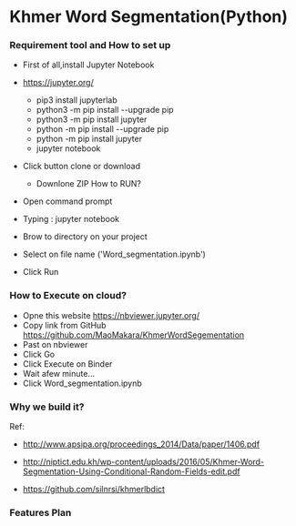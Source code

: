# Khmer Word Segmentation(Python)

### Requirement tool and How to set up
 
  - First of all,install Jupyter Notebook
   - https://jupyter.org/
     - pip3 install jupyterlab
     - python3 -m pip install --upgrade pip
     - python3 -m pip install jupyter
     - python -m pip install --upgrade pip
     - python -m pip install jupyter
     - jupyter notebook
  - Click button clone or download
     - Downlone ZIP
 How to RUN?
 
  - Open command prompt
   - Typing : jupyter notebook
   - Brow to directory on your project
   - Select on file name ('Word_segmentation.ipynb')
   - Click Run
### How to Execute on cloud?
   - Opne this website https://nbviewer.jupyter.org/
   - Copy link from GitHub https://github.com/MaoMakara/KhmerWordSegementation
   - Past on nbviewer
   - Click Go
   - Click Execute on Binder
   - Wait afew minute...
   - Click Word_segmentation.ipynb

### Why we build it?


Ref:

- http://www.apsipa.org/proceedings_2014/Data/paper/1406.pdf

- http://niptict.edu.kh/wp-content/uploads/2016/05/Khmer-Word-Segmentation-Using-Conditional-Random-Fields-edit.pdf

- https://github.com/silnrsi/khmerlbdict

### Features Plan


<!--
- Fit word into model
- English, other beside khmer words
- Number

- Read word from file
- Remove space from text
- Splite word into charater
- Fit into Trie node.

- It should know Khmer words or not khmer words(English or other ..)
 -->
